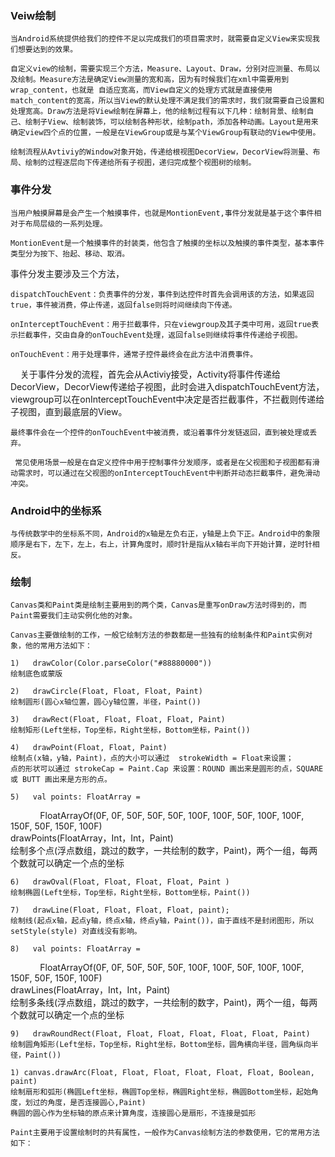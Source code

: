 ### Veiw绘制

	当Android系统提供给我们的控件不足以完成我们的项目需求时，就需要自定义View来实现我们想要达到的效果。

	自定义view的绘制，需要实现三个方法，Measure、Layout、Draw，分别对应测量、布局以及绘制。Measure方法是确定View测量的宽和高，因为有时候我们在xml中需要用到wrap_content，也就是 自适应宽高，而View自定义的处理方式就是直接使用match_content的宽高，所以当View的默认处理不满足我们的需求时，我们就需要自己设置和处理宽高。Draw方法是将View绘制在屏幕上，他的绘制过程有以下几种：绘制背景、绘制自己、绘制子View、绘制装饰，可以绘制各种形状，绘制path，添加各种动画。Layout是用来确定view四个点的位置，一般是在ViewGroup或是与某个ViewGroup有联动的View中使用。

	绘制流程从Avtiviy的Window对象开始，传递给根视图DecorView，DecorView将测量、布局、绘制的过程逐层向下传递给所有子视图，递归完成整个视图树的绘制。

### 事件分发

	当用户触摸屏幕是会产生一个触摸事件，也就是MontionEvent,事件分发就是基于这个事件相对于布局层级的一系列处理。

	MontionEvent是一个触摸事件的封装类，他包含了触摸的坐标以及触摸的事件类型，基本事件类型分为按下、抬起、移动、取消。

事件分发主要涉及三个方法，

	dispatchTouchEvent：负责事件的分发，事件到达控件时首先会调用该的方法，如果返回true，事件被消费，停止传递，返回false则将时间继续向下传递。

	onInterceptTouchEvent：用于拦截事件，只在viewgroup及其子类中可用，返回true表示拦截事件，交由自身的onTouchEvent处理，返回false则继续将事件传递给子视图。

	onTouchEvent：用于处理事件，通常子控件最终会在此方法中消费事件。

    关于事件分发的流程，首先会从Activiy接受，Activity将事件传递给DecorView，DecorView传递给子视图，此时会进入dispatchTouchEvent方法，viewgroup可以在onInterceptTouchEvent中决定是否拦截事件，不拦截则传递给子视图，直到最底层的View。

	最终事件会在一个控件的onTouchEvent中被消费，或沿着事件分发链返回，直到被处理或丢弃。

	 常见使用场景一般是在自定义控件中用于控制事件分发顺序，或者是在父视图和子视图都有滑动需求时，可以通过在父视图的onInterceptTouchEvent中判断并动态拦截事件，避免滑动冲突。

### Android中的坐标系

	与传统数学中的坐标系不同，Android的x轴是左负右正，y轴是上负下正。Android中的象限顺序是右下，左下，左上，右上，计算角度时，顺时针是指从x轴右半向下开始计算，逆时针相反。

### 绘制

	Canvas类和Paint类是绘制主要用到的两个类，Canvas是重写onDraw方法时得到的，而Paint需要我们主动实例化他的对象。

	Canvas主要做绘制的工作，一般它绘制方法的参数都是一些独有的绘制条件和Paint实例对象，他的常用方法如下：

	1)   drawColor(Color.parseColor("#88880000"))  
	绘制底色或蒙版

	2)   drawCircle(Float, Float, Float, Paint)  
	绘制圆形(圆心x轴位置，圆心y轴位置，半径，Paint())

	3)   drawRect(Float, Float, Float, Float, Paint)  
	绘制矩形(Left坐标，Top坐标，Right坐标，Bottom坐标，Paint())

	4)   drawPoint(Float, Float, Paint)  
	绘制点(x轴，y轴，Paint)，点的大小可以通过  strokeWidth = Float来设置；  
	点的形状可以通过 strokeCap = Paint.Cap 来设置：ROUND 画出来是圆形的点，SQUARE 或 BUTT 画出来是方形的点。

	5)   val points: FloatArray =  
            FloatArrayOf(0F, 0F, 50F, 50F, 50F, 100F, 100F, 50F, 100F, 100F, 150F, 50F, 150F, 100F)  
	drawPoints(FloatArray，Int，Int，Paint)  
	绘制多个点(浮点数组，跳过的数字，一共绘制的数字，Paint)，两个一组，每两个数就可以确定一个点的坐标

	6)   drawOval(Float, Float, Float, Float, Paint )  
	绘制椭圆(Left坐标，Top坐标，Right坐标，Bottom坐标，Paint())

	7)   drawLine(Float, Float, Float, Float, paint);  
	绘制线(起点x轴，起点y轴，终点x轴，终点y轴，Paint())，由于直线不是封闭图形，所以 setStyle(style) 对直线没有影响。

	8)   val points: FloatArray =  
            FloatArrayOf(0F, 0F, 50F, 50F, 50F, 100F, 100F, 50F, 100F, 100F, 150F, 50F, 150F, 100F)  
	drawLines(FloatArray，Int，Int，Paint)  
	绘制多条线(浮点数组，跳过的数字，一共绘制的数字，Paint)，两个一组，每两个数就可以确定一个点的坐标

	9)   drawRoundRect(Float, Float, Float, Float, Float, Float, Paint)  
	绘制圆角矩形(Left坐标，Top坐标，Right坐标，Bottom坐标，圆角横向半径，圆角纵向半径，Paint())

	1) canvas.drawArc(Float, Float, Float, Float, Float, Float, Boolean, paint)  
	绘制扇形和弧形(椭圆Left坐标，椭圆Top坐标，椭圆Right坐标，椭圆Bottom坐标，起始角度，划过的角度，是否连接圆心,Paint)  
	椭圆的圆心作为坐标轴的原点来计算角度，连接圆心是扇形，不连接是弧形

	Paint主要用于设置绘制时的共有属性，一般作为Canvas绘制方法的参数使用，它的常用方法如下：